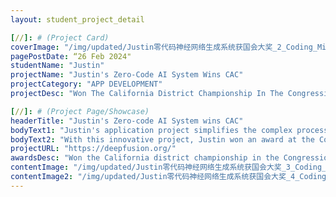 ```yaml
---
layout: student_project_detail

[//]: # (Project Card)
coverImage: "/img/updated/Justin零代码神经网络生成系统获国会大奖_2_Coding_Minds_Academy_来自小红书网页版.jpg"
pagePostDate: “26 Feb 2024"
studentName: "Justin"
projectName: "Justin's Zero-Code AI System Wins CAC"
projectCategory: "APP DEVELOPMENT"
projectDesc: "Won The California District Championship In The Congressional Challenge"

[//]: # (Project Page/Showcase)
headerTitle: "Justin's Zero-code AI System wins CAC"
bodyText1: "Justin's application project simplifies the complex process of building deep learning and neural networks, making it possible for users without an advanced mathematics background or programming experience to access and utilize this cutting-edge technology!"
bodyText2: "With this innovative project, Justin won an award at the Congressional App Challenge and received the honor of Best Innovation at the Conrad Innovation Challenge. His success not only showcases individual talent but also exemplifies the educational philosophy of Coding Mind, which emphasizes practical training and an innovative spirit."
projectURL: "https://deepfusion.org/"
awardsDesc: "Won the California district championship in the Congressional Challenge"
contentImage: "/img/updated/Justin零代码神经网络生成系统获国会大奖_3_Coding_Minds_Academy_来自小红书网页版.jpg"
contentImage2: "/img/updated/Justin零代码神经网络生成系统获国会大奖_4_Coding_Minds_Academy_来自小红书网页版.jpg"
---
```

